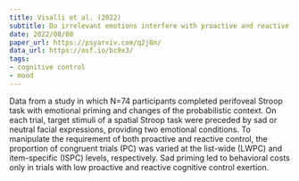 ```yaml
---
title: Visalli et al. (2022)
subtitle: Do irrelevant emotions interfere with proactive and reactive control? Evidence from an emotional priming Stroop task.
date: 2022/08/08
paper_url: https://psyarxiv.com/q2j8n/
data_url: https://osf.io/bc9x3/
tags:
- cognitive control
- mood
---
```


Data from a study in which N=74 participants completed perifoveal Stroop task with emotional priming and changes of the probabilistic context. On each trial, target stimuli of a spatial Stroop task were preceded by sad or neutral facial expressions, providing two emotional conditions. To manipulate the requirement of both proactive and reactive control, the proportion of congruent trials (PC) was varied at the list-wide (LWPC) and item-specific (ISPC) levels, respectively. Sad priming led to behavioral costs only in trials with low proactive and reactive cognitive control exertion.
